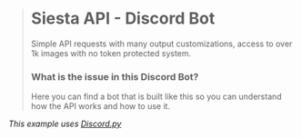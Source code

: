 > # Siesta API - Discord Bot
> Simple API requests with many output customizations, access to over 1k images with no token protected system.
> 
> ### What is the issue in this Discord Bot?
> Here you can find a bot that is built like this so you can understand how the API works and how to use it.

_This example uses [Discord.py](https://github.com/Rapptz/discord.py)_
